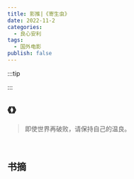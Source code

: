 ```yaml
---
title: 影推|《寄生虫》
date: 2022-11-2
categories:
  - 良心安利
tags:
  - 国外电影
publish: false
---
```


:::tip



:::

## 《》

> 即使世界再破败，请保持自己的温良。

&emsp;

## 书摘
